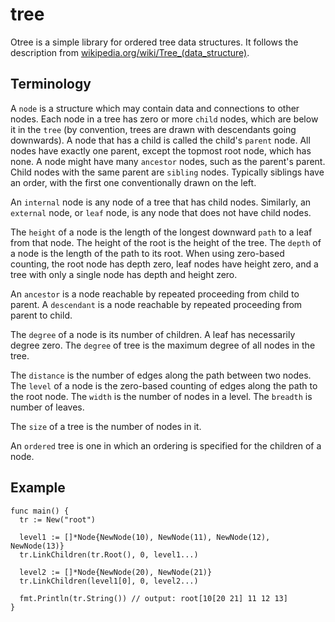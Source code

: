 # tree

Otree is a simple library for ordered tree data structures. It follows the
description from
[wikipedia.org/wiki/Tree_(data_structure)](https://en.wikipedia.org/wiki/Tree_(data_structure)).

## Terminology

A `node` is a structure which may contain data and connections to other nodes.
Each node in a tree has zero or more `child` nodes, which are below it in the
`tree` (by convention, trees are drawn with descendants going downwards). A node
that has a child is called the child's `parent` node. All nodes have exactly one
parent, except the topmost root node, which has none. A node might have many
`ancestor` nodes, such as the parent's parent. Child nodes with the same parent
are `sibling` nodes. Typically siblings have an order, with the first one
conventionally drawn on the left.

An `internal` node is any node of a tree that has child nodes. Similarly, an
`external` node, or `leaf` node, is any node that does not have child nodes.

The `height` of a node is the length of the longest downward `path` to a leaf
from that node. The height of the root is the height of the tree. The `depth` of
a node is the length of the path to its root. When using zero-based counting,
the root node has depth zero, leaf nodes have height zero, and a tree with only
a single node has depth and height zero.

An `ancestor` is a node reachable by repeated proceeding from child to parent.
A `descendant` is a node reachable by repeated proceeding from parent to child.

The `degree` of a node is its number of children. A leaf has necessarily degree
zero. The `degree` of tree is the maximum degree of all nodes in the tree.

The `distance` is the number of edges along the path between two nodes.
The `level` of a node is the zero-based counting of edges along the path to the
root node. The `width` is the number of nodes in a level. The `breadth` is
number of leaves.

The `size` of a tree is the number of nodes in it.

An `ordered` tree is one in which an ordering is specified for the children of a
node.

## Example

```
func main() {
  tr := New("root")

  level1 := []*Node{NewNode(10), NewNode(11), NewNode(12), NewNode(13)}
  tr.LinkChildren(tr.Root(), 0, level1...)

  level2 := []*Node{NewNode(20), NewNode(21)}
  tr.LinkChildren(level1[0], 0, level2...)

  fmt.Println(tr.String()) // output: root[10[20 21] 11 12 13]
}
```
